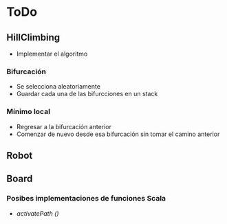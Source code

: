 # ToDo



## HillClimbing

- Implementar el algoritmo


### Bifurcación 

- Se selecciona aleatoriamente
- Guardar cada una de las bifurcciones en un stack

### Mínimo local

- Regresar a la bifurcación anterior
- Comenzar de nuevo desde esa bifurcación sin tomar el camino anterior



## Robot



## Board


### Posibes implementaciones de funciones Scala

- _activatePath ()_